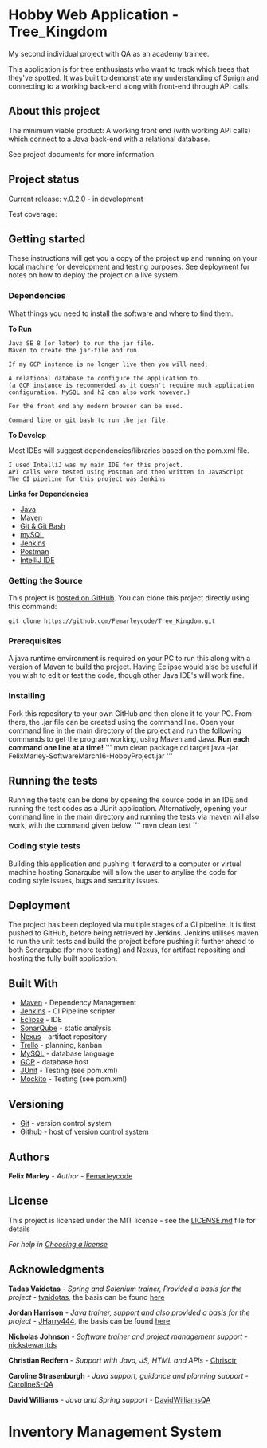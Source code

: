 # Hobby Web Application - Tree_Kingdom

My second individual project with QA as an academy trainee.

This application is for tree enthusiasts who want to track which trees that they've spotted. It was built to demonstrate my understanding of Sprign and connecting to a working back-end along with front-end through API calls.

## About this project

The minimum viable product: A working front end (with working API calls) which connect to a Java back-end with a relational database.

See project documents for more information.

## Project status

Current release: v.0.2.0 - in development

Test coverage:

## Getting started

These instructions will get you a copy of the project up and running on your local machine for development and testing purposes. See deployment for notes on how to deploy the project on a live system.

### Dependencies

What things you need to install the software and where to find them.

**To Run**

```
Java SE 8 (or later) to run the jar file.
Maven to create the jar-file and run.

If my GCP instance is no longer live then you will need;

A relational database to configure the application to.
(a GCP instance is recommended as it doesn't require much application configuration. MySQL and h2 can also work however.)

For the front end any modern browser can be used.

Command line or git bash to run the jar file.

```

**To Develop**

Most IDEs will suggest dependencies/libraries based on the pom.xml file.

```
I used IntelliJ was my main IDE for this project.
API calls were tested using Postman and then written in JavaScript
The CI pipeline for this project was Jenkins
```

**Links for Dependencies**

- [Java](https://www.oracle.com/java/technologies/javase-downloads.html#JDK14)
- [Maven](https://maven.apache.org/)
- [Git & Git Bash](https://git-scm.com/downloads)
- [mySQL](https://dev.mysql.com/downloads/installer/)
- [Jenkins](https://jenkins.io/download/)
- [Postman](https://www.postman.com/downloads/)
- [IntelliJ IDE](https://www.jetbrains.com/idea/download/#section=windows)

### Getting the Source

This project is [hosted on GitHub](https://github.com/https://github.com/Femarleycode/Tree_Kingdom). You can clone this project directly using this command:

```
git clone https://github.com/Femarleycode/Tree_Kingdom.git
```

### Prerequisites

A java runtime environment is required on your PC to run this along with a version of Maven to build the project. Having Eclipse would also be useful if you wish to edit or test the code, though other Java IDE's will work fine.

### Installing

Fork this repository to your own GitHub and then clone it to your PC. From there, the .jar file can be created using the command line.
Open your command line in the main directory of the project and run the following commands to get the program working, using Maven and Java. **Run each command one line at a time!**
'''
mvn clean package
cd target
java -jar FelixMarley-SoftwareMarch16-HobbyProject.jar
'''

## Running the tests

Running the tests can be done by opening the source code in an IDE and running the test codes as a JUnit application. Alternatively, opening your command line in the main directory and running the tests via maven will also work, with the command given below.
'''
mvn clean test
'''

### Coding style tests

Building this application and pushing it forward to a computer or virtual machine hosting Sonarqube will allow the user to anylise the code for coding style issues, bugs and security issues.

## Deployment

The project has been deployed via multiple stages of a CI pipeline. It is first pushed to GitHub, before being retrieved by Jenkins. Jenkins utilises maven to run the unit tests and build the project before pushing it further ahead to both Sonarqube (for more testing) and Nexus, for artifact repositing and hosting the fully built application.

## Built With

- [Maven](https://maven.apache.org/) - Dependency Management
- [Jenkins](https://jenkins.io/) - CI Pipeline scripter
- [Eclipse](https://www.eclipse.org/downloads/) - IDE
- [SonarQube](https://www.sonarqube.org/) - static analysis
- [Nexus](https://www.sonatype.com/product-nexus-repository/) - artifact repository
- [Trello](https://trello.com/) - planning, kanban
- [MySQL](https://www.mysql.com/) - database language
- [GCP](https://cloud.google.com/) - database host
- [JUnit](https://junit.org/junit5/) - Testing (see pom.xml)
- [Mockito](https://site.mockito.org/) - Testing (see pom.xml)

## Versioning

- [Git](https://git-scm.com/) - version control system
- [Github](http://github.com) - host of version control system

## Authors

**Felix Marley** - _Author_ - [Femarleycode](https://github.com/Femarleycode)

## License

This project is licensed under the MIT license - see the [LICENSE.md](LICENSE.md) file for details

_For help in [Choosing a license](https://choosealicense.com/)_

## Acknowledgments

**Tadas Vaidotas** - _Spring and Solenium trainer, Provided a basis for the project_ - [tvaidotas](https://github.com/tvaidotas), the basis can be found [here](https://github.com/tvaidotas/SpringNotes)

**Jordan Harrison** - _Java trainer, support and also provided a basis for the project_ - [JHarry444](https://github.com/JHarry444), the basis can be found [here](https://github.com/JHarry444/SpringDucks)

**Nicholas Johnson** - _Software trainer and project management support_ - [nickstewarttds](https://github.com/nickrstewarttds)

**Christian Redfern** - _Support with Java, JS, HTML and APIs_ - [Chrisctr](https://github.com/Chrisctr)

**Caroline Strasenburgh** - _Java support, guidance and planning support_ - [CarolineS-QA](https://github.com/CarolineS-QA)

**David Williams** - _Java and Spring support_ - [DavidWilliamsQA](https://github.com/DavidWilliamsQA)

# Inventory Management System
